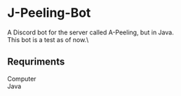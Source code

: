 # J-Peeling-Bot
A Discord bot for the server called A-Peeling, but in Java.\
This bot is a test as of now.\
## Requriments
Computer\
Java
